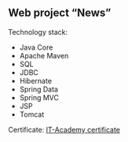 ## Web project “News”

Technology stack:
* Java Core
* Apache Maven
* SQL
* JDBC
* Hibernate
* Spring Data
* Spring MVC
* JSP
* Tomcat

Certificate: [IT-Academy certificate](https://cloud.mail.ru/public/2yUu/2cBxDXAYJ)
